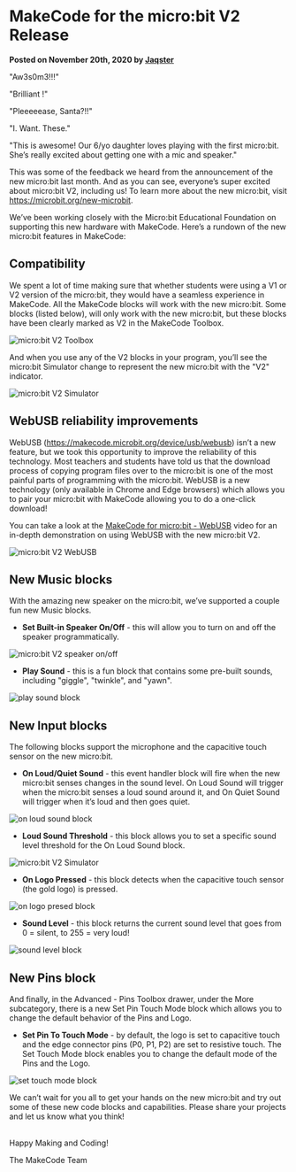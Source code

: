 # MakeCode for the micro:bit V2 Release

**Posted on November 20th, 2020 by [Jaqster](https://github.com/jaqster)**

"Aw3s0m3!!!"

"Brilliant !"

"Pleeeeease, Santa?!!"

"I. Want. These."

"This is awesome! Our 6/yo daughter loves playing with the first micro:bit. She’s really excited about getting one with a mic and speaker."

This was some of the feedback we heard from the announcement of the new micro:bit last month. And as you can see, everyone’s super excited about micro:bit V2, including us! To learn more about the new micro:bit, visit https://microbit.org/new-microbit.

We’ve been working closely with the Micro:bit Educational Foundation on supporting this new hardware with MakeCode. Here’s a rundown of the new micro:bit features in MakeCode:

## Compatibility

We spent a lot of time making sure that whether students were using a V1 or V2 version of the micro:bit, they would have a seamless experience in MakeCode. All the MakeCode blocks will work with the new micro:bit. Some blocks (listed below), will only work with the new micro:bit, but these blocks have been clearly marked as V2 in the MakeCode Toolbox.

![micro:bit V2 Toolbox](/static/blog/microbit/microbit-V2/v2-toolbox.png)

And when you use any of the V2 blocks in your program, you’ll see the micro:bit Simulator change to represent the new micro:bit with the "V2" indicator.

![micro:bit V2 Simulator](/static/blog/microbit/microbit-V2/simulator.png)

## WebUSB reliability improvements

WebUSB (https://makecode.microbit.org/device/usb/webusb) isn’t a new feature, but we took this opportunity to improve the reliability of this technology. Most teachers and students have told us that the download process of copying program files over to the micro:bit is one of the most painful parts of programming with the micro:bit. WebUSB is a new technology (only available in Chrome and Edge browsers) which allows you to pair your micro:bit with MakeCode allowing you to do a one-click download!

You can take a look at the [MakeCode for micro:bit - WebUSB](https://www.youtube.com/watch?v=_-xtP2FH9B8&list=PLMMBk9hE-SepwjCAK7cY-jvq6KeQKda8x) video for an in-depth demonstration on using WebUSB with the new micro:bit V2.

![micro:bit V2 WebUSB](/static/blog/microbit/microbit-V2/webusb.gif)

## New Music blocks

With the amazing new speaker on the micro:bit, we’ve supported a couple fun new Music blocks.

* **Set Built-in Speaker On/Off** - this will allow you to turn on and off the speaker programmatically.

![micro:bit V2 speaker on/off](/static/blog/microbit/microbit-V2/speaker-on-off.png)

* **Play Sound** - this is a fun block that contains some pre-built sounds, including "giggle", "twinkle", and "yawn".

![play sound block](/static/blog/microbit/microbit-V2/play-sound.png)

## New Input blocks

The following blocks support the microphone and the capacitive touch sensor on the new micro:bit.

* **On Loud/Quiet Sound** - this event handler block will fire when the new micro:bit senses changes in the sound level. On Loud Sound will trigger when the micro:bit senses a loud sound around it, and On Quiet Sound will trigger when it’s loud and then goes quiet.

![on loud sound block](/static/blog/microbit/microbit-V2/on-loud-sound.png)

* **Loud Sound Threshold** - this block allows you to set a specific sound level threshold for the On Loud Sound block.

![micro:bit V2 Simulator](/static/blog/microbit/microbit-V2/loud-sound-threshold.png)

* **On Logo Pressed** - this block detects when the capacitive touch sensor (the gold logo) is pressed.

![on logo presed block](/static/blog/microbit/microbit-V2/on-logo-pressed.png)

* **Sound Level** - this block returns the current sound level that goes from 0 = silent, to 255 = very loud!

![sound level block](/static/blog/microbit/microbit-V2/sound-level.png)

## New Pins block

And finally, in the Advanced - Pins Toolbox drawer, under the More subcategory, there is a new Set Pin Touch Mode block which allows you to change the default behavior of the Pins and Logo.

* **Set Pin To Touch Mode** - by default, the logo is set to capacitive touch and the edge connector pins (P0, P1, P2) are set to resistive touch.  The Set Touch Mode block enables you to change the default mode of the Pins and the Logo.

![set touch mode block](/static/blog/microbit/microbit-V2/SetPinTouchMode.png)

We can’t wait for you all to get your hands on the new micro:bit and try out some of these new code blocks and capabilities. Please share your projects and let us know what you think!

<br/>
Happy Making and Coding!

The MakeCode Team
